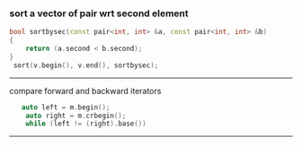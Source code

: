 ### sort a vector of pair wrt second element
```cpp
bool sortbysec(const pair<int, int> &a, const pair<int, int> &b)
{
    return (a.second < b.second);
}
 sort(v.begin(), v.end(), sortbysec);
```
------
compare forward and backward iterators
```cpp
   auto left = m.begin();
    auto right = m.crbegin();
    while (left != (right).base())
```
---------------------